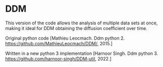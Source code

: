 # DDM
This version of the code allows the analysis of multiple data sets at once, making it ideal for DDM obtaining the diffusion coefficient over time.

Original python code [Mathieu Leocmach. Ddm python 2. https://github.com/MathieuLeocmach/DDM/, 2015.]
 
Written in a new python 3 implementation [Harnoor Singh. Ddm python 3. https://github.com/harnoor-singh/DDM-util, 2022.]
